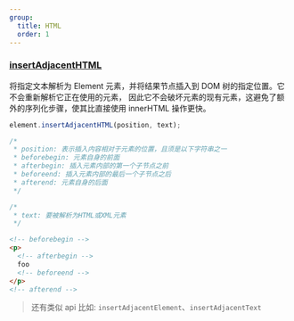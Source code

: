 ```yaml
---
group:
  title: HTML
  order: 1
---
```


### [insertAdjacentHTML](https://developer.mozilla.org/zh-CN/docs/Web/API/Element/insertAdjacentHTML)

将指定文本解析为 Element 元素，并将结果节点插入到 DOM 树的指定位置。它不会重新解析它正在使用的元素， 因此它不会破坏元素的现有元素，这避免了额外的序列化步骤，使其比直接使用 innerHTML 操作更快。

```javascript
element.insertAdjacentHTML(position, text);

/*
 * position: 表示插入内容相对于元素的位置，且须是以下字符串之一
 * beforebegin: 元素自身的前面
 * afterbegin: 插入元素内部的第一个子节点之前
 * beforeend: 插入元素内部的最后一个子节点之后
 * afterend: 元素自身的后面
 */

/*
 * text: 要被解析为HTML或XML元素
 */
```

```html
<!-- beforebegin -->
<p>
  <!-- afterbegin -->
  foo
  <!-- beforeend -->
</p>
<!-- afterend -->
```

> 还有类似 api 比如: `insertAdjacentElement`、`insertAdjacentText`
